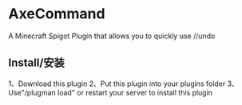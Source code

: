 # AxeCommand
A Minecraft Spigot Plugin that allows you to quickly use //undo
## Install/安装
1、Download this plugin
2、Put this plugin into your plugins folder
3、Use"/plugman load" or restart your server to install this plugin
